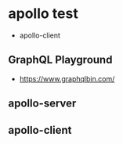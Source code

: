 # apollo test
* apollo-client

## GraphQL Playground
- https://www.graphqlbin.com/

## apollo-server 

## apollo-client
